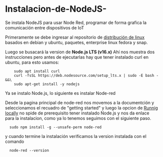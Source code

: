 # Instalacion-de-NodeJS-
Se instala NodeJS para usar Node Red, programar de forma grafica la comunicación entre dispositivos de IoT

Primeramente se debe ingresar al repositorio de [distribución de linux](https://github.com/nodesource/distributions/blob/master/README.md) basados en debian y ubuntu, paquetes, enterprise linux fedora y snap.

Luego se busacará la version de **Node.js LTS (v16.x)**
Ahí nos muestra dos instrucciones pero antes de ejecutarlas hay que tener instalado curl en ubuntu, para esto usamos:

        sudo apt install curl
        curl -fsSL https://deb.nodesource.com/setup_lts.x | sudo -E bash - &&\
        sudo apt-get install -y nodejs

Ya se instalo Node.js, lo siguiente es instalar Node-red

Desde la pagina principal de node-red nos movemos a la documentción y seleccionamos el recuadro de "getting started" y luego la opcion de [Runnig locally](https://nodered.org/docs/getting-started/local) no spide de prerequisito tener instalado Node.js y nos da enlace para la instalacion, como ya lo tenemos seguimos con el siguiente paso.

      sudo npm install -g --unsafe-perm node-red
      
y cuando termine la instalación verificamos la version instalada con el comando 

      node-red --version
      

